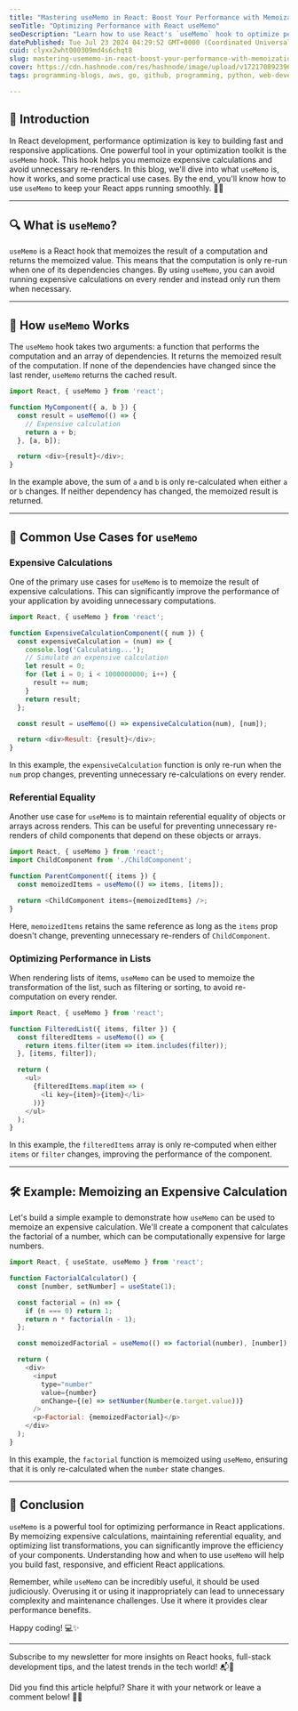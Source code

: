 ```yaml
---
title: "Mastering useMemo in React: Boost Your Performance with Memoization 🚀✨"
seoTitle: "Optimizing Performance with React useMemo"
seoDescription: "Learn how to use React's `useMemo` hook to optimize performance by memoizing expensive calculations and avoiding unnecessary re-renders. 🚀✨"
datePublished: Tue Jul 23 2024 04:29:52 GMT+0000 (Coordinated Universal Time)
cuid: clyxx2wht000309md4s6chqt8
slug: mastering-usememo-in-react-boost-your-performance-with-memoization
cover: https://cdn.hashnode.com/res/hashnode/image/upload/v1721708923964/64de2ea1-67a0-4847-be36-b54b058c1e8b.png
tags: programming-blogs, aws, go, github, programming, python, web-development, nodejs, machine-learning, git, webdev, developer, reactjs, devops, ethereum

---
```


## 🌟 Introduction

In React development, performance optimization is key to building fast and responsive applications. One powerful tool in your optimization toolkit is the `useMemo` hook. This hook helps you memoize expensive calculations and avoid unnecessary re-renders. In this blog, we'll dive into what `useMemo` is, how it works, and some practical use cases. By the end, you'll know how to use `useMemo` to keep your React apps running smoothly. 🚀🔧

---

## 🔍 What is `useMemo`?

`useMemo` is a React hook that memoizes the result of a computation and returns the memoized value. This means that the computation is only re-run when one of its dependencies changes. By using `useMemo`, you can avoid running expensive calculations on every render and instead only run them when necessary.

---

## 🔄 How `useMemo` Works

The `useMemo` hook takes two arguments: a function that performs the computation and an array of dependencies. It returns the memoized result of the computation. If none of the dependencies have changed since the last render, `useMemo` returns the cached result.

```javascript
import React, { useMemo } from 'react';

function MyComponent({ a, b }) {
  const result = useMemo(() => {
    // Expensive calculation
    return a + b;
  }, [a, b]);

  return <div>{result}</div>;
}
```

In the example above, the sum of `a` and `b` is only re-calculated when either `a` or `b` changes. If neither dependency has changed, the memoized result is returned.

---

## 📌 Common Use Cases for `useMemo`

### Expensive Calculations

One of the primary use cases for `useMemo` is to memoize the result of expensive calculations. This can significantly improve the performance of your application by avoiding unnecessary computations.

```javascript
import React, { useMemo } from 'react';

function ExpensiveCalculationComponent({ num }) {
  const expensiveCalculation = (num) => {
    console.log('Calculating...');
    // Simulate an expensive calculation
    let result = 0;
    for (let i = 0; i < 1000000000; i++) {
      result += num;
    }
    return result;
  };

  const result = useMemo(() => expensiveCalculation(num), [num]);

  return <div>Result: {result}</div>;
}
```

In this example, the `expensiveCalculation` function is only re-run when the `num` prop changes, preventing unnecessary re-calculations on every render.

### Referential Equality

Another use case for `useMemo` is to maintain referential equality of objects or arrays across renders. This can be useful for preventing unnecessary re-renders of child components that depend on these objects or arrays.

```javascript
import React, { useMemo } from 'react';
import ChildComponent from './ChildComponent';

function ParentComponent({ items }) {
  const memoizedItems = useMemo(() => items, [items]);

  return <ChildComponent items={memoizedItems} />;
}
```

Here, `memoizedItems` retains the same reference as long as the `items` prop doesn't change, preventing unnecessary re-renders of `ChildComponent`.

### Optimizing Performance in Lists

When rendering lists of items, `useMemo` can be used to memoize the transformation of the list, such as filtering or sorting, to avoid re-computation on every render.

```javascript
import React, { useMemo } from 'react';

function FilteredList({ items, filter }) {
  const filteredItems = useMemo(() => {
    return items.filter(item => item.includes(filter));
  }, [items, filter]);

  return (
    <ul>
      {filteredItems.map(item => (
        <li key={item}>{item}</li>
      ))}
    </ul>
  );
}
```

In this example, the `filteredItems` array is only re-computed when either `items` or `filter` changes, improving the performance of the component.

---

## 🛠️ Example: Memoizing an Expensive Calculation

Let's build a simple example to demonstrate how `useMemo` can be used to memoize an expensive calculation. We'll create a component that calculates the factorial of a number, which can be computationally expensive for large numbers.

```javascript
import React, { useState, useMemo } from 'react';

function FactorialCalculator() {
  const [number, setNumber] = useState(1);

  const factorial = (n) => {
    if (n === 0) return 1;
    return n * factorial(n - 1);
  };

  const memoizedFactorial = useMemo(() => factorial(number), [number]);

  return (
    <div>
      <input
        type="number"
        value={number}
        onChange={(e) => setNumber(Number(e.target.value))}
      />
      <p>Factorial: {memoizedFactorial}</p>
    </div>
  );
}
```

In this example, the `factorial` function is memoized using `useMemo`, ensuring that it is only re-calculated when the `number` state changes.

---

## 🎉 Conclusion

`useMemo` is a powerful tool for optimizing performance in React applications. By memoizing expensive calculations, maintaining referential equality, and optimizing list transformations, you can significantly improve the efficiency of your components. Understanding how and when to use `useMemo` will help you build fast, responsive, and efficient React applications.

Remember, while `useMemo` can be incredibly useful, it should be used judiciously. Overusing it or using it inappropriately can lead to unnecessary complexity and maintenance challenges. Use it where it provides clear performance benefits.

Happy coding! 💻✨

---

Subscribe to my newsletter for more insights on React hooks, full-stack development tips, and the latest trends in the tech world! 📬🚀

Did you find this article helpful? Share it with your network or leave a comment below! 🙌💬